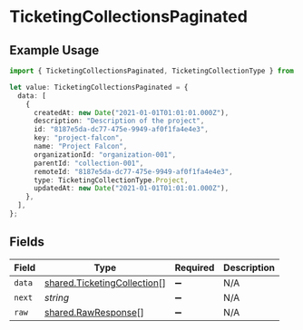 # TicketingCollectionsPaginated

## Example Usage

```typescript
import { TicketingCollectionsPaginated, TicketingCollectionType } from "@stackone/stackone-client-ts/sdk/models/shared";

let value: TicketingCollectionsPaginated = {
  data: [
    {
      createdAt: new Date("2021-01-01T01:01:01.000Z"),
      description: "Description of the project",
      id: "8187e5da-dc77-475e-9949-af0f1fa4e4e3",
      key: "project-falcon",
      name: "Project Falcon",
      organizationId: "organization-001",
      parentId: "collection-001",
      remoteId: "8187e5da-dc77-475e-9949-af0f1fa4e4e3",
      type: TicketingCollectionType.Project,
      updatedAt: new Date("2021-01-01T01:01:01.000Z"),
    },
  ],
};
```

## Fields

| Field                                                                             | Type                                                                              | Required                                                                          | Description                                                                       |
| --------------------------------------------------------------------------------- | --------------------------------------------------------------------------------- | --------------------------------------------------------------------------------- | --------------------------------------------------------------------------------- |
| `data`                                                                            | [shared.TicketingCollection](../../../sdk/models/shared/ticketingcollection.md)[] | :heavy_minus_sign:                                                                | N/A                                                                               |
| `next`                                                                            | *string*                                                                          | :heavy_minus_sign:                                                                | N/A                                                                               |
| `raw`                                                                             | [shared.RawResponse](../../../sdk/models/shared/rawresponse.md)[]                 | :heavy_minus_sign:                                                                | N/A                                                                               |